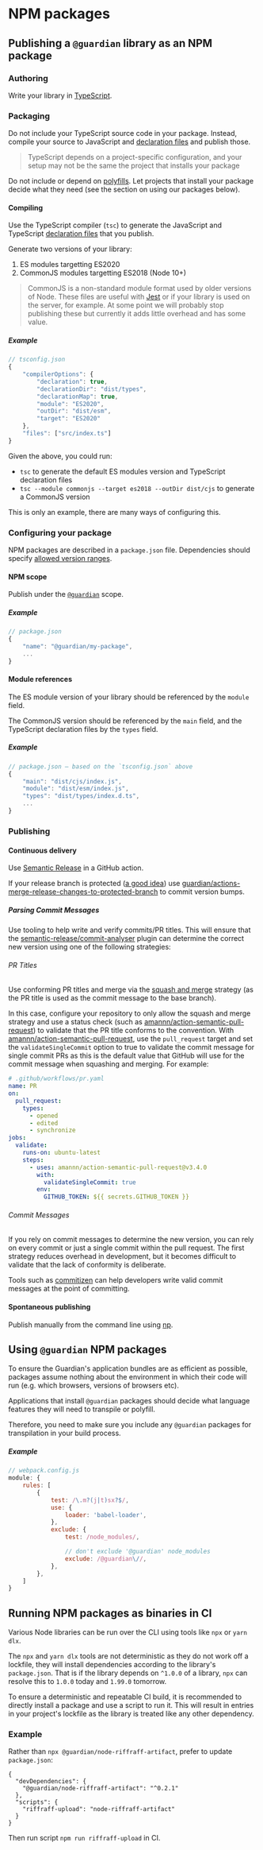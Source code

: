 # NPM packages

<!-- START doctoc generated TOC please keep comment here to allow auto update -->
<!-- END doctoc generated TOC please keep comment here to allow auto update -->

## Publishing a `@guardian` library as an NPM package

### Authoring

Write your library in [TypeScript](https://www.typescriptlang.org).

### Packaging

Do not include your TypeScript source code in your package. Instead, compile your source to JavaScript and [declaration files](https://www.typescriptlang.org/docs/handbook/declaration-files/introduction.html) and publish those.

> TypeScript depends on a project-specific configuration, and your setup may not be the same the project that installs your package

Do not include or depend on [polyfills](https://developer.mozilla.org/en-US/docs/Glossary/Polyfill). Let projects that install your package decide what they need (see the section on using our packages below).

#### Compiling

Use the TypeScript compiler (`tsc`) to generate the JavaScript and TypeScript [declaration files](https://www.typescriptlang.org/docs/handbook/declaration-files/introduction.html) that you publish.

Generate two versions of your library:

1. ES modules targetting ES2020
2. CommonJS modules targetting ES2018 (Node 10+)

> CommonJS is a non-standard module format used by older versions of Node. These files are useful with [Jest](https://jestjs.io/) or if your library is used on the server, for example. At some point we will probably stop publishing these but currently it adds little overhead and has some value.

##### Example

```js
// tsconfig.json
{
	"compilerOptions": {
		"declaration": true,
		"declarationDir": "dist/types",
		"declarationMap": true,
		"module": "ES2020",
		"outDir": "dist/esm",
		"target": "ES2020"
	},
	"files": ["src/index.ts"]
}
```

Given the above, you could run:

-   `tsc` to generate the default ES modules version and TypeScript declaration files
-   `tsc --module commonjs --target es2018 --outDir dist/cjs` to generate a CommonJS version

This is only an example, there are many ways of configuring this.

### Configuring your package

NPM packages are described in a `package.json` file.
Dependencies should specify [allowed version ranges](./dependencies.md#JavaScript-NPM-Dependencies).

#### NPM scope

Publish under the [`@guardian`](https://www.npmjs.com/org/guardian) scope.

##### Example

```js
// package.json
{
	"name": "@guardian/my-package",
	...
}
```

#### Module references

The ES module version of your library should be referenced by the `module` field.

The CommonJS version should be referenced by the `main` field, and the TypeScript declaration files by the `types` field.

##### Example

```js
// package.json – based on the `tsconfig.json` above
{
	"main": "dist/cjs/index.js",
	"module": "dist/esm/index.js",
	"types": "dist/types/index.d.ts",
	...
}
```

### Publishing

#### Continuous delivery

Use [Semantic Release](https://github.com/semantic-release/semantic-release) in a GitHub action.

If your release branch is protected ([a good idea](https://github.com/guardian/recommendations/blob/master/github.md)) use [guardian/actions-merge-release-changes-to-protected-branch](https://github.com/guardian/actions-merge-release-changes-to-protected-branch) to commit version bumps.

##### **Parsing Commit Messages**

Use tooling to help write and verify commits/PR titles. This will ensure that the [semantic-release/commit-analyser](https://github.com/semantic-release/commit-analyzer) plugin can determine the correct new version using one of the following strategies:

###### PR Titles

Use conforming PR titles and merge via the [squash and merge](https://docs.github.com/en/github/collaborating-with-issues-and-pull-requests/about-pull-request-merges#squash-and-merge-your-pull-request-commits) strategy (as the PR title is used as the commit message to the base branch).

In this case, configure your repository to only allow the squash and merge strategy and use a status check (such as [amannn/action-semantic-pull-request](https://github.com/marketplace/actions/semantic-pull-request)) to validate that the PR title conforms to the convention. With [amannn/action-semantic-pull-request](https://github.com/marketplace/actions/semantic-pull-request), use the `pull_request` target and set the `validateSingleCommit` option to true to validate the commit message for single commit PRs as this is the default value that GitHub will use for the commit message when squashing and merging. For example:

```yaml
# .github/workflows/pr.yaml
name: PR
on:
  pull_request:
    types:
      - opened
      - edited
      - synchronize
jobs:
  validate:
    runs-on: ubuntu-latest
    steps:
      - uses: amannn/action-semantic-pull-request@v3.4.0
        with:
          validateSingleCommit: true
        env:
          GITHUB_TOKEN: ${{ secrets.GITHUB_TOKEN }}
```

###### Commit Messages

If you rely on commit messages to determine the new version, you can rely on every commit or just a single commit within the pull request. The first strategy reduces overhead in development, but it becomes difficult to validate that the lack of conformity is deliberate.

Tools such as [commitizen](https://github.com/commitizen/cz-cli) can help developers write valid commit messages at the point of committing.

#### Spontaneous publishing

Publish manually from the command line using [np](https://www.npmjs.com/package/np).

## Using `@guardian` NPM packages

To ensure the Guardian's application bundles are as efficient as possible, packages assume nothing about the environment in which their code will run (e.g. which browsers, versions of browsers etc).

Applications that install `@guardian` packages should decide what language features they will need to transpile or polyfill.

Therefore, you need to make sure you include any `@guardian` packages for transpilation in your build process.

##### Example

```js
// webpack.config.js
module: {
	rules: [
		{
			test: /\.m?(j|t)sx?$/,
			use: {
				loader: 'babel-loader',
			},
			exclude: {
				test: /node_modules/,

				// don't exclude '@guardian' node_modules
				exclude: /@guardian\//,
			},
		},
	]
}
```

## Running NPM packages as binaries in CI
Various Node libraries can be run over the CLI using tools like `npx` or `yarn dlx`.

The `npx` and `yarn dlx` tools are not deterministic as they do not work off a lockfile, they will install dependencies 
according to the library's `package.json`.
That is if the library depends on `^1.0.0` of a library, `npx` can resolve this to `1.0.0` today and `1.99.0` tomorrow.

To ensure a deterministic and repeatable CI build, it is recommended to directly install a package and use a script to run it.
This will result in entries in your project's lockfile as the library is treated like any other dependency.

### Example
Rather than `npx @guardian/node-riffraff-artifact`, prefer to update `package.json`:

```
{
  "devDependencies": {
    "@guardian/node-riffraff-artifact": "^0.2.1"
  },
  "scripts": {
    "riffraff-upload": "node-riffraff-artifact"
  }
}
```

Then run script `npm run riffraff-upload` in CI.
